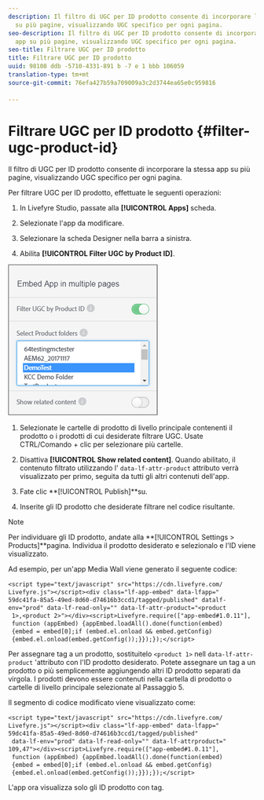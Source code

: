```yaml
---
description: Il filtro di UGC per ID prodotto consente di incorporare la stessa app
  su più pagine, visualizzando UGC specifico per ogni pagina.
seo-description: Il filtro di UGC per ID prodotto consente di incorporare la stessa
  app su più pagine, visualizzando UGC specifico per ogni pagina.
seo-title: Filtrare UGC per ID prodotto
title: Filtrare UGC per ID prodotto
uuid: 98108 ddb -5710-4331-891 b -7 e 1 bbb 106059
translation-type: tm+mt
source-git-commit: 76efa427b59a709009a3c2d3744ea65e0c959816

---
```



# Filtrare UGC per ID prodotto {#filter-ugc-product-id}

Il filtro di UGC per ID prodotto consente di incorporare la stessa app su più pagine, visualizzando UGC specifico per ogni pagina.

Per filtrare UGC per ID prodotto, effettuate le seguenti operazioni:

1. In Livefyre Studio, passate alla **[!UICONTROL Apps]** scheda.

1. Selezionate l'app da modificare.

1. Selezionare la scheda Designer nella barra a sinistra.

1. Abilita **[!UICONTROL Filter UGC by Product ID]**.

![](assets/filter-ugc-product-id.png)

1. Selezionate le cartelle di prodotto di livello principale contenenti il prodotto o i prodotti di cui desiderate filtrare UGC.
Usate CTRL/Comando + clic per selezionare più cartelle.

1. Disattiva **[!UICONTROL Show related content]**.
Quando abilitato, il contenuto filtrato utilizzando l' `data-lf-attr-product` attributo verrà visualizzato per primo, seguita da tutti gli altri contenuti dell'app.

1. Fate clic **[!UICONTROL Publish]**su.

1. Inserite gli ID prodotto che desiderate filtrare nel codice risultante.

>[!NOTE]
>
>Per individuare gli ID prodotto, andate alla **[!UICONTROL Settings > Products]**pagina. Individua il prodotto desiderato e selezionalo e l'ID viene visualizzato.

Ad esempio, per un'app Media Wall viene generato il seguente codice:

```
<script type="text/javascript" src="https://cdn.livefyre.com/
Livefyre.js"></script><div class="lf-app-embed" data-lfapp="
59dc41fa-85a5-49ed-8d60-d74616b3ccd1/tagged/published" datalf-
env="prod" data-lf-read-only="" data-lf-attr-product="<product
 1>,<product 2>"></div><script>Livefyre.require(["app-embed#1.0.11"],
 function (appEmbed) {appEmbed.loadAll().done(function(embed)
 {embed = embed[0];if (embed.el.onload && embed.getConfig)
 {embed.el.onload(embed.getConfig());}});});</script>
```

Per assegnare tag a un prodotto, sostituitelo `<product 1>` nell `data-lf-attr-product` 'attributo con l'ID prodotto desiderato. Potete assegnare un tag a un prodotto o più semplicemente aggiungendo altri ID prodotto separati da virgola. I prodotti devono essere contenuti nella cartella di prodotto o cartelle di livello principale selezionate al Passaggio 5.

Il segmento di codice modificato viene visualizzato come:

```
<script type="text/javascript" src="https://cdn.livefyre.com/
Livefyre.js"></script><div class="lf-app-embed" data-lfapp="
59dc41fa-85a5-49ed-8d60-d74616b3ccd1/tagged/published"
 data-lf-env="prod" data-lf-read-only="" data-lf-attrproduct="
109,47"></div><script>Livefyre.require(["app-embed#1.0.11"],
 function (appEmbed) {appEmbed.loadAll().done(function(embed)
 {embed = embed[0];if (embed.el.onload && embed.getConfig)
 {embed.el.onload(embed.getConfig());}});});</script>
```

L'app ora visualizza solo gli ID prodotto con tag.